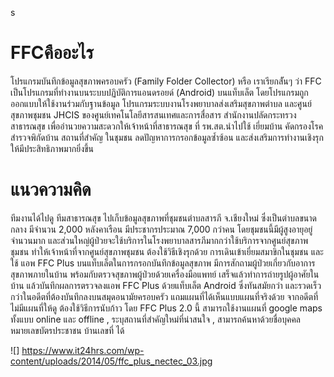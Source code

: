 s

# FFCคืออะไร

โปรแกรมบันทึกข้อมูลสุขภาพครอบครัว (Family Folder Collector) หรือ เราเรียกส้ันๆ ว่า FFC เป็นโปรแกรมที่ทำงานบนระบบปฏิบัติการแอนดรอยด์ (Android) บนแท็บเล็ต โดยโปรแกรมถูกออกแบบให้ใช้งานร่วมกับฐานข้อมูล โปรแกรมระบบงานโรงพยาบาลส่งเสริมสุขภาพตำบล และศูนย์สุขภาพชุมชน JHCIS ของศูนย์เทคโนโลยีสารสนเทศและการสื่อสาร สำนักงานปลัดกระทรวง สาธารณสุข เพื่ออำนวยความสะดวกให้เจ้าหน้าที่สาธารณสุข ที่ รพ.สต.นำไปใช้ เยี่ยมบ้าน คัดกรองโรค สำรวจพิกัดบ้าน สถานที่สำคัญ ในชุมชน ลดปัญหาการกรอกข้อมูลซ้ำซ้อน และส่งเสริมการทำงานเชิงรุกให้มีประสิทธิภาพมากยิ่งขึ้น

# แนวความคิด

ทีมงานได้ไปดู ทีมสาธารณสุข ไปเก็บข้อมูลสุขภาพที่ชุมชนตำบลสารภี จ.เชียงใหม่ ซึ่งเป็นตำบลขนาดกลาง มีจำนวน 2,000 หลังคาเรือน มีประชากรประมาณ 7,000 กว่าคน โดยชุมชนนี้มีผู้สูงอายุอยู่จำนวนมาก และส่วนใหญ่ผู้ป่วยจะใช้บริการในโรงพยาบาลสารภีมากกว่าใช้บริการจากศูนย์สุขภาพชุมชน ทำให้เจ้าหน้าที่จากศูนย์สุขภาพชุมชน ต้องใช้วิธีเชิงรุกด้วย การเดินเข้าเยี่ยมสมาขิกในชุมชน และใช้ แอพ FFC Plus บนแท็บเล็ตในการกรอกบันทึกข้อมูลสุขภาพ มีการสักถามผู้ป่วยเกี่ยวกับอาการสุขภาพภายในบ้าน พร้อมกับตรวจสุขภาพผู้ป่วยด้วยเครื่องมือแพทย์ เสร็จแล้วทำการถ่ายรูปผู้อาศัยในบ้าน แล้วบันทึกผลการตรวจลงแอพ FFC Plus ด้วยแท็บเล็ต Android ซึ่งทันสมัยกว่า และรวดเร็วกว่าในอดีตที่ต้องบันทึกลงบนสมุดอนามัยครอบครัว แถมแผนที่ได้เห็นแบบแผนที่จริงด้วย จากอดีตที่ไม่มีแผนที่ให้ดู ต้องใช้วิธีการนับก้าว โดย FFC Plus 2.0 นี้ สามารถใช้งานแผนที่ google maps ทั้งแบบ online และ offline , ระบุสถานที่สำคัญใหม่ที่น่าสนใจ , สามารถค้นหาด้วยชื่อบุคคล หมายเลขบัตรประชาชน บ้านเลขที่ ได้

![] <https://www.it24hrs.com/wp-content/uploads/2014/05/ffc_plus_nectec_03.jpg>
